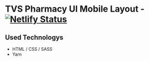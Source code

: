 # TVS Pharmacy UI Mobile Layout - [![Netlify Status](https://api.netlify.com/api/v1/badges/1a26997f-c5ff-4015-8f62-34e9a277bee0/deploy-status)](https://app.netlify.com/sites/sass-tvs-pharmacy/deploys)

## Used Technologys
- HTML / CSS / SASS
- Yarn
